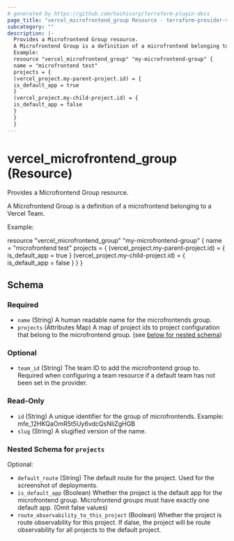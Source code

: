 ```yaml
---
# generated by https://github.com/hashicorp/terraform-plugin-docs
page_title: "vercel_microfrontend_group Resource - terraform-provider-vercel"
subcategory: ""
description: |-
  Provides a Microfrontend Group resource.
  A Microfrontend Group is a definition of a microfrontend belonging to a Vercel Team.
  Example:
  resource "vercel_microfrontend_group" "my-microfrontend-group" {
  name = "microfrontend test"
  projects = {
  (vercel_project.my-parent-project.id) = {
  is_default_app = true
  }
  (vercel_project.my-child-project.id) = {
  is_default_app = false
  }
  }
  }
---
```


# vercel_microfrontend_group (Resource)

Provides a Microfrontend Group resource.

A Microfrontend Group is a definition of a microfrontend belonging to a Vercel Team. 

Example:

resource "vercel_microfrontend_group" "my-microfrontend-group" {
  name = "microfrontend test"
  projects = {
    (vercel_project.my-parent-project.id) = {
      is_default_app = true
    }
    (vercel_project.my-child-project.id) = {
      is_default_app = false
    }
  }
}



<!-- schema generated by tfplugindocs -->
## Schema

### Required

- `name` (String) A human readable name for the microfrontends group.
- `projects` (Attributes Map) A map of project ids to project configuration that belong to the microfrontend group. (see [below for nested schema](#nestedatt--projects))

### Optional

- `team_id` (String) The team ID to add the microfrontend group to. Required when configuring a team resource if a default team has not been set in the provider.

### Read-Only

- `id` (String) A unique identifier for the group of microfrontends. Example: mfe_12HKQaOmR5t5Uy6vdcQsNIiZgHGB
- `slug` (String) A slugified version of the name.

<a id="nestedatt--projects"></a>
### Nested Schema for `projects`

Optional:

- `default_route` (String) The default route for the project. Used for the screenshot of deployments.
- `is_default_app` (Boolean) Whether the project is the default app for the microfrontend group. Microfrontend groups must have exactly one default app. (Omit false values)
- `route_observability_to_this_project` (Boolean) Whether the project is route observability for this project. If dalse, the project will be route observability for all projects to the default project.
